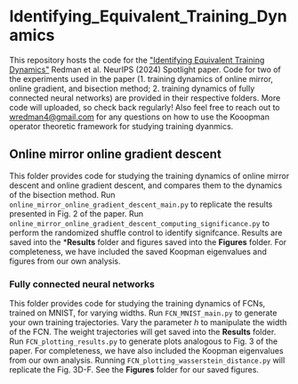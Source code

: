 # Identifying_Equivalent_Training_Dynamics
This repository hosts the code for the ["Identifying Equivalent Training Dynamics"](https://openreview.net/forum?id=bOYVESX7PK&noteId=9e5HVNLBta) Redman et al. NeurIPS (2024) Spotlight paper. Code for two of the experiments used in the paper (1. training dynamics of online mirror, online gradient, and bisection method; 2. training dynamics of fully connected neural networks) are provided in their respective folders. More code will uploaded, so check back regularly! Also feel free to reach out to wredman4@gmail.com for any questions on how to use the Kooopman operator theoretic framework for studying training dyanmics. 

## Online mirror online gradient descent
This folder provides code for studying the training dynamics of online mirror descent and online gradient descent, and compares them to the dynamics of the bisection method. Run ```online_mirror_online_gradient_descent_main.py``` to replicate the results presented in Fig. 2 of the paper. Run ```online_mirror_online_gradient_descent_computing_significance.py``` to perform the randomized shuffle control to identify signifcance. Results are saved into the ***Results** folder and figures saved into the **Figures** folder. For completeness, we have included the saved Koopman eigenvalues and figures from our own analysis. 

### Fully connected neural networks
This folder provides code for studying the training dynamics of FCNs, trained on MNIST, for varying widths. Run ```FCN_MNIST_main.py``` to generate your own training trajectories. Vary the parameter *h* to manipulate the width of the FCN. The weight trajectories will get saved into the **Results** folder. Run ```FCN_plotting_results.py``` to generate plots analogous to Fig. 3 of the paper. For completeness, we have also included the Koopman eigenvalues from our own analysis. Running ```FCN_plotting_wasserstein_distance.py``` will replicate the Fig. 3D-F. See the **Figures** folder for our saved figures.


